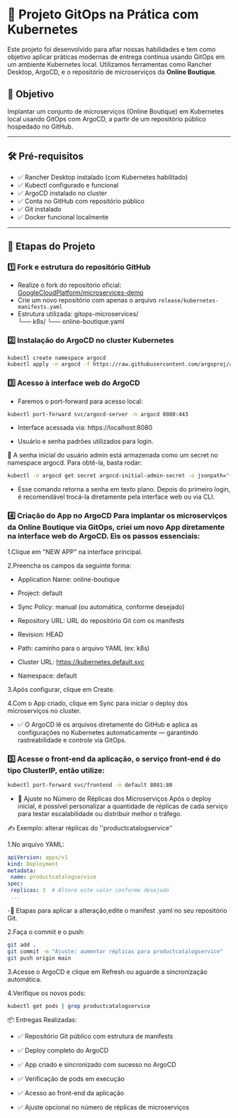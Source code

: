 # 🚀 Projeto GitOps na Prática com Kubernetes

Este projeto foi desenvolvido para afiar nossas habilidades e tem como objetivo aplicar práticas modernas de entrega contínua usando GitOps em um ambiente Kubernetes local. Utilizamos ferramentas como Rancher Desktop, ArgoCD, e o repositório de microserviços da **Online Boutique**.

## 🎯 Objetivo

Implantar um conjunto de microserviços (Online Boutique) em Kubernetes local usando GitOps com ArgoCD, a partir de um repositório público hospedado no GitHub.

---

## 🛠️ Pré-requisitos

- ✅ Rancher Desktop instalado (com Kubernetes habilitado)
- ✅ Kubectl configurado e funcional
- ✅ ArgoCD instalado no cluster
- ✅ Conta no GitHub com repositório público
- ✅ Git instalado
- ✅ Docker funcional localmente

---

## 📂 Etapas do Projeto

### 1️⃣ Fork e estrutura do repositório GitHub

- Realize o fork do repositório oficial:
  [GoogleCloudPlatform/microservices-demo](https://github.com/GoogleCloudPlatform/microservices-demo)
- Crie um novo repositório com apenas o arquivo `release/kubernetes-manifests.yaml`
- Estrutura utilizada:
 gitops-microservices/  
  └── k8s/ 
   └── online-boutique.yaml 


### 2️⃣ Instalação do ArgoCD no cluster Kubernetes

```bash
kubectl create namespace argocd
kubectl apply -n argocd -f https://raw.githubusercontent.com/argoproj/argo-cd/stable/manifests/install.yaml

```

### 3️⃣ Acesso à interface web do ArgoCD
 
 - Faremos o port-forward para acesso local:

 ```bash
 kubectl port-forward svc/argocd-server -n argocd 8080:443

 ```
- Interface acessada via: https://localhost:8080

- Usuário e senha padrões utilizados para login.

🔎 A senha inicial do usuário admin está armazenada como um secret no namespace argocd. Para obtê-la, basta rodar:

```bash
kubectl -n argocd get secret argocd-initial-admin-secret -o jsonpath="{.data.password}" | base64 -d && echo
```

- Esse comando retorna a senha em texto plano. Depois do primeiro login, é recomendável trocá-la diretamente pela interface web ou via CLI.

### 4️⃣ Criação do App no ArgoCD Para implantar os microserviços da Online Boutique via GitOps, criei um novo App diretamente na interface web do ArgoCD. Eis os passos essenciais:

1.Clique em "NEW APP" na interface principal.

2.Preencha os campos da seguinte forma:

- Application Name: online-boutique

- Project: default

- Sync Policy: manual (ou automática, conforme desejado)

- Repository URL: URL do repositório Git com os manifests

- Revision: HEAD

- Path: caminho para o arquivo YAML (ex: k8s)

- Cluster URL: https://kubernetes.default.svc

- Namespace: default

3.Após configurar, clique em Create.

4.Com o App criado, clique em Sync para iniciar o deploy dos microserviços no cluster.

- ✅ O ArgoCD lê os arquivos diretamente do GitHub e aplica as configurações no Kubernetes automaticamente — garantindo rastreabilidade e controle via GitOps.

### 5️⃣ Acesse o front-end da aplicação, o serviço front-end é do tipo ClusterIP, então utilize:

```bash
kubectl port-forward svc/frontend -n default 8081:80
```
- 🧩 Ajuste no Número de Réplicas dos Microserviços Após o deploy inicial, é possível personalizar a quantidade de réplicas de cada serviço para testar escalabilidade ou distribuir melhor o tráfego.
 
✍️ Exemplo: alterar réplicas do ''productcatalogservice''
 
 1.No arquivo YAML:

 ```yaml
 apiVersion: apps/v1
kind: Deployment
metadata:
  name: productcatalogservice
spec:
  replicas: 3  # Altere este valor conforme desejado
  ...
```

-📌 Etapas para aplicar a alteração,edite o manifest .yaml no seu repositório Git.

2.Faça o commit e o push:

```bash
git add .
git commit -m "Ajuste: aumentar réplicas para productcatalogservice"
git push origin main
```

3.Acesse o ArgoCD e clique em Refresh ou aguarde a sincronização automática.

4.Verifique os novos pods:
 
```bash
kubectl get pods | grep productcatalogservice
```

📦 Entregas Realizadas:

- ✅ Repositório Git público com estrutura de manifests

- ✅ Deploy completo do ArgoCD

- ✅ App criado e sincronizado com sucesso no ArgoCD

- ✅ Verificação de pods em execução

- ✅ Acesso ao front-end da aplicação

- ✅ Ajuste opcional no número de réplicas de microserviços


